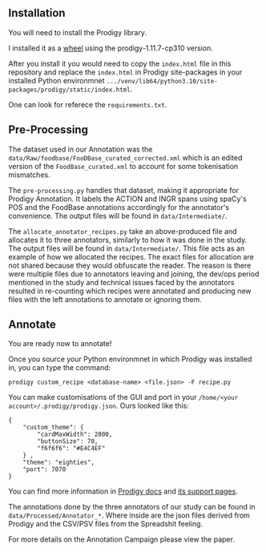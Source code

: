
## Installation

You will need to install the Prodigy library.

I installed it as a [wheel](https://prodi.gy/docs/install#wheel) using the prodigy-1.11.7-cp310 version.

After you install it you would need to copy the `index.html` file in this repository and replace the `index.html` in Prodigy site-packages in your installed Python environmnet 
`.../venv/lib64/python3.10/site-packages/prodigy/static/index.html`.

One can look for referece the `requirements.txt`.

## Pre-Processing

The dataset used in our Annotation was the `data/Raw/foodbase/FooDBase_curated_corrected.xml` which is an edited version of the `FoodBase_curated.xml` to account for some tokenisation mismatches.

The `pre-processing.py` handles that dataset, making it appropriate for Prodigy Annotation. It labels the ACTION and INGR spans using spaCy's POS and the FoodBase annotations accordingly for the annotator's convenience. The output files will be found in `data/Intermediate/`.

The `allocate_annotator_recipes.py` take an above-produced file and allocates it to three annotators, similarly to how it was done in the study. The output files will be found in `data/Intermediate/`. This file acts as an example of how we allocated the recipes. The exact files for allocation are not shared because they would obfuscate the reader. The reason is there were multiple files due to annotators leaving and joining, the dev/ops period mentioned in the study and technical issues faced by the annotators resulted in re-counting which recipes were annotated and producing new files with the left annotations to annotate or ignoring them.

## Annotate

You are ready now to annotate!

Once you source your Python environmnet in which Prodigy was installed in, you can type the command:

`prodigy custom_recipe <database-name> <file.json> -F recipe.py`

You can make customisations of the GUI and port in your `/home/<your account>/.prodigy/prodigy.json`. Ours looked like this:


    {
        "custom_theme": {
            "cardMaxWidth": 2800,
            "buttonSize": 70,
            "f6f6f6": "#E4C4EF"
        } ,
        "theme": "eighties",
        "port": 7070
    }

You can find more information in [Prodigy docs](https://prodi.gy/docs) and [its support pages](https://support.prodi.gy/).

The annotations done by the three annotators of our study can be found in `data/Processed/Annotator_*`. Where inside are the json files derived from Prodigy and the CSV/PSV files from the Spreadshit feeling.

For more details on the Annotation Campaign please view the paper.